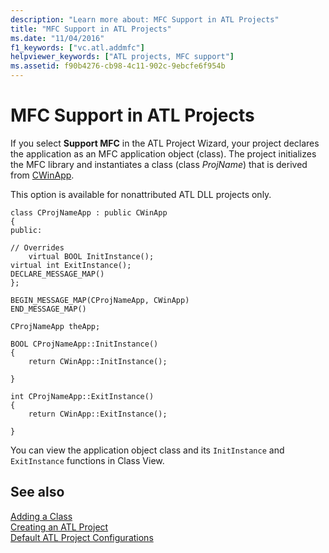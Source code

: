 ```yaml
---
description: "Learn more about: MFC Support in ATL Projects"
title: "MFC Support in ATL Projects"
ms.date: "11/04/2016"
f1_keywords: ["vc.atl.addmfc"]
helpviewer_keywords: ["ATL projects, MFC support"]
ms.assetid: f90b4276-cb98-4c11-902c-9ebcfe6f954b
---
```

# MFC Support in ATL Projects

If you select **Support MFC** in the ATL Project Wizard, your project declares the application as an MFC application object (class). The project initializes the MFC library and instantiates a class (class *ProjName*) that is derived from [CWinApp](../../mfc/reference/cwinapp-class.md).

This option is available for nonattributed ATL DLL projects only.

```
class CProjNameApp : public CWinApp
{
public:

// Overrides
    virtual BOOL InitInstance();
virtual int ExitInstance();
DECLARE_MESSAGE_MAP()
};

BEGIN_MESSAGE_MAP(CProjNameApp, CWinApp)
END_MESSAGE_MAP()

CProjNameApp theApp;

BOOL CProjNameApp::InitInstance()
{
    return CWinApp::InitInstance();

}

int CProjNameApp::ExitInstance()
{
    return CWinApp::ExitInstance();

}
```

You can view the application object class and its `InitInstance` and `ExitInstance` functions in Class View.

## See also

[Adding a Class](../../ide/adding-a-class-visual-cpp.md)<br/>
[Creating an ATL Project](../../atl/reference/creating-an-atl-project.md)<br/>
[Default ATL Project Configurations](../../atl/reference/default-atl-project-configurations.md)

